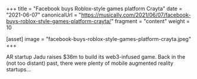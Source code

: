 +++
title = "Facebook buys Roblox-style games platform Crayta"
date = "2021-06-07"
canonicalUrl = "https://musically.com/2021/06/07/facebook-buys-roblox-style-games-platform-crayta/"
fragment = "content"
weight = 10

[asset]
    image = "facebook-buys-roblox-style-games-platform-crayta.jpeg"
+++

AR startup Jadu raises $36m to build its web3-infused game. Back in the 
(not too distant) past, there were plenty of mobile augmented reality 
startups...
